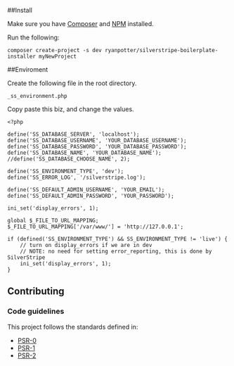 ##Install

Make sure you have [Composer](https://getcomposer.org/) and [NPM](https://www.npmjs.com/) installed.

Run the following:

```
composer create-project -s dev ryanpotter/silverstripe-boilerplate-installer myNewProject
```

##Enviroment

Create the following file in the root directory.

```
_ss_environment.php
```

Copy paste this biz, and change the values.

```
<?php

define('SS_DATABASE_SERVER', 'localhost');
define('SS_DATABASE_USERNAME', 'YOUR_DATABASE_USERNAME');
define('SS_DATABASE_PASSWORD', 'YOUR_DATABASE_PASSWORD');
define('SS_DATABASE_NAME', 'YOUR_DATABASE_NAME');
//define('SS_DATABASE_CHOOSE_NAME', 2);

define('SS_ENVIRONMENT_TYPE', 'dev');
define('SS_ERROR_LOG', '/silverstripe.log');

define('SS_DEFAULT_ADMIN_USERNAME', 'YOUR_EMAIL');
define('SS_DEFAULT_ADMIN_PASSWORD', 'YOUR_PASSWORD');

ini_set('display_errors', 1);

global $_FILE_TO_URL_MAPPING;
$_FILE_TO_URL_MAPPING['/var/www/'] = 'http://127.0.0.1';

if (defined('SS_ENVIRONMENT_TYPE') && SS_ENVIRONMENT_TYPE != 'live') {
    // turn on display_errors if we are in dev
    // NOTE: no need for setting error_reporting, this is done by SilverStripe
    ini_set('display_errors', 1);
}
```

## Contributing

### Code guidelines

This project follows the standards defined in:

* [PSR-0](https://github.com/php-fig/fig-standards/blob/master/accepted/PSR-0.md)
* [PSR-1](https://github.com/php-fig/fig-standards/blob/master/accepted/PSR-1-basic-coding-standard.md)
* [PSR-2](https://github.com/php-fig/fig-standards/blob/master/accepted/PSR-2-coding-style-guide.md)
